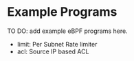 # Example Programs

TO DO: add example eBPF programs here.

* limit: Per Subnet Rate limiter
* acl: Source IP based ACL
